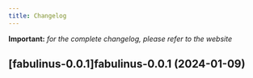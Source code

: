 ```yaml
---
title: Changelog
---
```


**Important:**
*for the complete changelog, please refer to the website*



## [fabulinus-0.0.1]fabulinus-0.0.1 (2024-01-09)